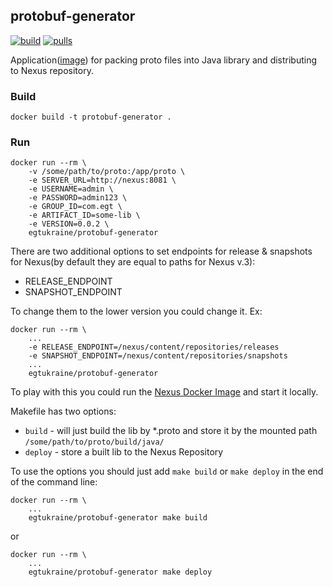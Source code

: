 protobuf-generator
---
[![build](https://img.shields.io/docker/automated/egtukraine/protobuf-generator.svg)](https://hub.docker.com/r/egtukraine/protobuf-generator) [![pulls](https://img.shields.io/docker/pulls/egtukraine/protobuf-generator.svg)](https://hub.docker.com/r/egtukraine/protobuf-generator)

Application([image](https://hub.docker.com/r/egtukraine/protobuf-generator)) for packing proto files into Java library and distributing to Nexus repository.


### Build
```
docker build -t protobuf-generator .
```

### Run
```
docker run --rm \
    -v /some/path/to/proto:/app/proto \
    -e SERVER_URL=http://nexus:8081 \
    -e USERNAME=admin \
    -e PASSWORD=admin123 \
    -e GROUP_ID=com.egt \
    -e ARTIFACT_ID=some-lib \
    -e VERSION=0.0.2 \
    egtukraine/protobuf-generator
```

There are two additional options to set endpoints for release & snapshots for Nexus(by default they are equal to paths for Nexus v.3):
  * RELEASE_ENDPOINT
  * SNAPSHOT_ENDPOINT

To change them to the lower version you could change it. Ex:
```
docker run --rm \
    ...
    -e RELEASE_ENDPOINT=/nexus/content/repositories/releases
    -e SNAPSHOT_ENDPOINT=/nexus/content/repositories/snapshots
    ...
    egtukraine/protobuf-generator
``` 

To play with this you could run the [Nexus Docker Image](https://hub.docker.com/r/sonatype/nexus/) and start it locally.

Makefile has two options:  
  - `build` - will just build the lib by *.proto and store it by the mounted path `/some/path/to/proto/build/java/`
  - `deploy` - store a built lib to the Nexus Repository
  
To use the options you should just add `make build` or `make deploy` in the end of the command line:
```
docker run --rm \
    ...
    egtukraine/protobuf-generator make build
```

or

```
docker run --rm \
    ...
    egtukraine/protobuf-generator make deploy
```
